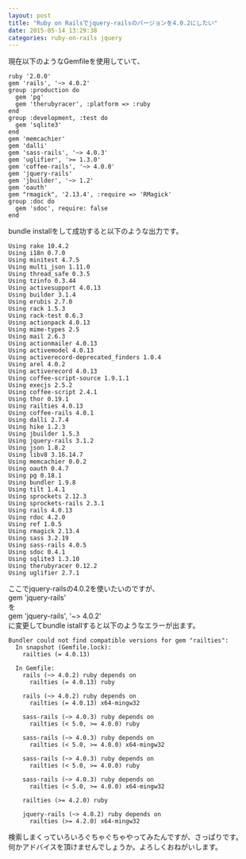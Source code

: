 ```yaml
---
layout: post
title: "Ruby on Railsでjquery-railsのバージョンを4.0.2にしたい"
date: 2015-05-14 13:29:38
categories: ruby-on-rails jquery
---
```

<p>現在以下のようなGemfileを使用していて、</p>

<pre><code>ruby '2.0.0'
gem 'rails', '~&gt; 4.0.2'
group :production do
  gem 'pg'
  gem 'therubyracer', :platform =&gt; :ruby
end
group :development, :test do
  gem 'sqlite3'
end
gem 'memcachier'
gem 'dalli'
gem 'sass-rails', '~&gt; 4.0.3'
gem 'uglifier', '&gt;= 1.3.0'
gem 'coffee-rails', '~&gt; 4.0.0'
gem 'jquery-rails'
gem 'jbuilder', '~&gt; 1.2'
gem 'oauth'
gem "rmagick", '2.13.4', :require =&gt; 'RMagick'
group :doc do
  gem 'sdoc', require: false
end
</code></pre>

<p>bundle installをして成功すると以下のような出力です。</p>

<pre><code>Using rake 10.4.2
Using i18n 0.7.0
Using minitest 4.7.5
Using multi_json 1.11.0
Using thread_safe 0.3.5
Using tzinfo 0.3.44
Using activesupport 4.0.13
Using builder 3.1.4
Using erubis 2.7.0
Using rack 1.5.3
Using rack-test 0.6.3
Using actionpack 4.0.13
Using mime-types 2.5
Using mail 2.6.3
Using actionmailer 4.0.13
Using activemodel 4.0.13
Using activerecord-deprecated_finders 1.0.4
Using arel 4.0.2
Using activerecord 4.0.13
Using coffee-script-source 1.9.1.1
Using execjs 2.5.2
Using coffee-script 2.4.1
Using thor 0.19.1
Using railties 4.0.13
Using coffee-rails 4.0.1
Using dalli 2.7.4
Using hike 1.2.3
Using jbuilder 1.5.3
Using jquery-rails 3.1.2
Using json 1.8.2
Using libv8 3.16.14.7
Using memcachier 0.0.2
Using oauth 0.4.7
Using pg 0.18.1
Using bundler 1.9.8
Using tilt 1.4.1
Using sprockets 2.12.3
Using sprockets-rails 2.3.1
Using rails 4.0.13
Using rdoc 4.2.0
Using ref 1.0.5
Using rmagick 2.13.4
Using sass 3.2.19
Using sass-rails 4.0.5
Using sdoc 0.4.1
Using sqlite3 1.3.10
Using therubyracer 0.12.2
Using uglifier 2.7.1
</code></pre>

<p>ここでjquery-railsの4.0.2を使いたいのですが、<br>
gem 'jquery-rails'<br>
を<br>
gem 'jquery-rails', '~> 4.0.2'<br>
に変更してbundle istallすると以下のようなエラーが出ます。</p>

<pre><code>Bundler could not find compatible versions for gem "railties":
  In snapshot (Gemfile.lock):
    railties (= 4.0.13)

  In Gemfile:
    rails (~&gt; 4.0.2) ruby depends on
      railties (= 4.0.13) ruby

    rails (~&gt; 4.0.2) ruby depends on
      railties (= 4.0.13) x64-mingw32

    sass-rails (~&gt; 4.0.3) ruby depends on
      railties (&lt; 5.0, &gt;= 4.0.0) ruby

    sass-rails (~&gt; 4.0.3) ruby depends on
      railties (&lt; 5.0, &gt;= 4.0.0) x64-mingw32

    sass-rails (~&gt; 4.0.3) ruby depends on
      railties (&lt; 5.0, &gt;= 4.0.0) ruby

    sass-rails (~&gt; 4.0.3) ruby depends on
      railties (&lt; 5.0, &gt;= 4.0.0) x64-mingw32

    railties (&gt;= 4.2.0) ruby

    jquery-rails (~&gt; 4.0.2) ruby depends on
      railties (&gt;= 4.2.0) x64-mingw32
</code></pre>

<p>検索しまくっていろいろぐちゃぐちゃやってみたんですが、さっぱりです。<br>
何かアドバイスを頂けませんでしょうか。よろしくおねがいします。</p>
